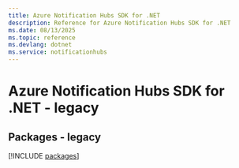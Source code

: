 ```yaml
---
title: Azure Notification Hubs SDK for .NET
description: Reference for Azure Notification Hubs SDK for .NET
ms.date: 08/13/2025
ms.topic: reference
ms.devlang: dotnet
ms.service: notificationhubs
---
```

# Azure Notification Hubs SDK for .NET - legacy
## Packages - legacy
[!INCLUDE [packages](notification-hubs-index.md)]
